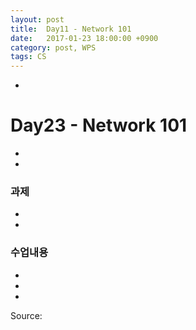 ```yaml
---
layout: post
title:  Day11 - Network 101
date:   2017-01-23 18:00:00 +0900
category: post, WPS
tags: CS
---
```


-
# Day23 - Network 101
-

-
### 과제
-

-
### 수업내용
-


-


-


Source:[]()